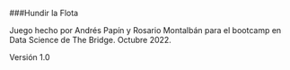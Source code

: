 ###Hundir la Flota

Juego hecho por Andrés Papín y Rosario Montalbán para el
bootcamp en Data Science de The Bridge. Octubre 2022.

Versión 1.0

